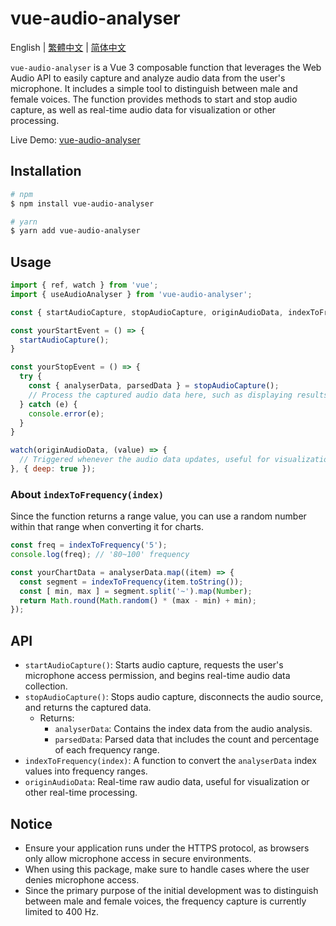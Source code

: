 # vue-audio-analyser

English | [繁體中文](https://github.com/Noahdot/audio-analyser/blob/master/README.zh-TW.md) | [简体中文](https://github.com/Noahdot/audio-analyser/blob/master/README.zh-CN.md)

`vue-audio-analyser` is a Vue 3 composable function that leverages the Web Audio API to easily capture and analyze audio data from the user's microphone. It includes a simple tool to distinguish between male and female voices. The function provides methods to start and stop audio capture, as well as real-time audio data for visualization or other processing.

Live Demo: [vue-audio-analyser](https://noahdot.github.io/audio-analyser/)

## Installation
```bash
# npm
$ npm install vue-audio-analyser

# yarn
$ yarn add vue-audio-analyser
```

## Usage
```js
import { ref, watch } from 'vue';
import { useAudioAnalyser } from 'vue-audio-analyser';

const { startAudioCapture, stopAudioCapture, originAudioData, indexToFrequency } = useAudioAnalyser();

const yourStartEvent = () => {
  startAudioCapture();
}

const yourStopEvent = () => {
  try {
    const { analyserData, parsedData } = stopAudioCapture();
    // Process the captured audio data here, such as displaying results
  } catch (e) {
    console.error(e);
  }
}

watch(originAudioData, (value) => {
  // Triggered whenever the audio data updates, useful for visualization or other processing
}, { deep: true });
```

### About `indexToFrequency(index)`
Since the function returns a range value, you can use a random number within that range when converting it for charts.
```js
const freq = indexToFrequency('5');
console.log(freq); // '80~100' frequency

const yourChartData = analyserData.map((item) => {
  const segment = indexToFrequency(item.toString());
  const [ min, max ] = segment.split('~').map(Number);
  return Math.round(Math.random() * (max - min) + min);
});
```

## API
- `startAudioCapture()`: Starts audio capture, requests the user's microphone access permission, and begins real-time audio data collection.
- `stopAudioCapture()`: Stops audio capture, disconnects the audio source, and returns the captured data.
  - Returns: 
    - `analyserData`: Contains the index data from the audio analysis.
    - `parsedData`: Parsed data that includes the count and percentage of each frequency range.
- `indexToFrequency(index)`: A function to convert the `analyserData` index values into frequency ranges.
- `originAudioData`: Real-time raw audio data, useful for visualization or other real-time processing.

## Notice
- Ensure your application runs under the HTTPS protocol, as browsers only allow microphone access in secure environments.
- When using this package, make sure to handle cases where the user denies microphone access.
- Since the primary purpose of the initial development was to distinguish between male and female voices, the frequency capture is currently limited to 400 Hz.